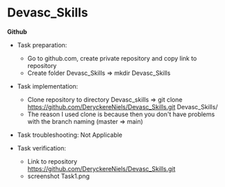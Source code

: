 # Devasc_Skills
**Github**
* Task preparation:
    * Go to github.com, create private repository and copy link to repository
    * Create folder Devasc_Skills => mkdir Devasc_Skills
* Task implementation:
    * Clone repository to directory Devasc_skills => git clone https://github.com/DeryckereNiels/Devasc_Skills.git Devasc_Skills/
    * The reason I used clone is because then you don't have problems with the branch naming (master => main)

* Task troubleshooting: Not Applicable
* Task verification:  
    * Link to repository https://github.com/DeryckereNiels/Devasc_Skills.git
    * screenshot Task1.png
